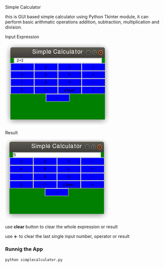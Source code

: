 Simple Calculator

this is GUI based simple calculator using Python Tkinter module, it can perform basic arithmatic operations addition, subtraction, multiplication and division.

Input Expression

![simple-calculator1](./screenshots/sc1.png)

Result

![simple-calculator1](./screenshots/sc2.png)

use **clear** button to clear the whole expression or result

use **<-** to clear the last single input number, operator or result

### Runnig the App
    python simplecalculator.py
